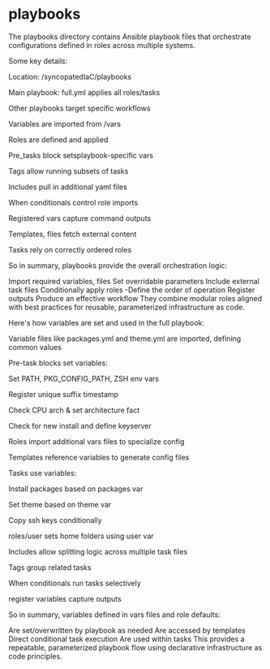 # playbooks

The playbooks directory contains Ansible playbook files that orchestrate configurations defined in roles across multiple systems.

Some key details:

Location: /syncopatedIaC/playbooks

Main playbook: full.yml applies all roles/tasks

Other playbooks target specific workflows

Variables are imported from /vars

Roles are defined and applied

Pre_tasks block setsplaybook-specific vars

Tags allow running subsets of tasks

Includes pull in additional yaml files

When conditionals control role imports

Registered vars capture command outputs

Templates, files fetch external content

Tasks rely on correctly ordered roles

So in summary, playbooks provide the overall orchestration logic:

Import required variables, files
Set overridable parameters
Include external task files
Conditionally apply roles -Define the order of operation
Register outputs
Produce an effective workflow
They combine modular roles aligned with best practices for reusable, parameterized infrastructure as code.






Here's how variables are set and used in the full playbook:

Variable files like packages.yml and theme.yml are imported, defining common values

Pre-task blocks set variables:

Set PATH, PKG_CONFIG_PATH, ZSH env vars

Register unique suffix timestamp

Check CPU arch & set architecture fact

Check for new install and define keyserver

Roles import additional vars files to specialize config

Templates reference variables to generate config files

Tasks use variables:

Install packages based on packages var

Set theme based on theme var

Copy ssh keys conditionally

roles/user sets home folders using user var

Includes allow splitting logic across multiple task files

Tags group related tasks

When conditionals run tasks selectively

register variables capture outputs

So in summary, variables defined in vars files and role defaults:

Are set/overwritten by playbook as needed
Are accessed by templates
Direct conditional task execution
Are used within tasks
This provides a repeatable, parameterized playbook flow using declarative infrastructure as code principles.
